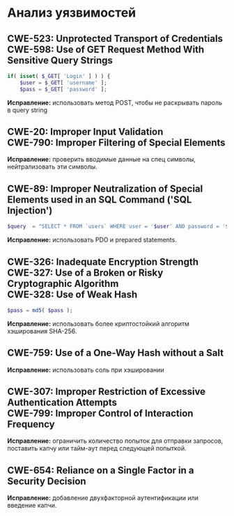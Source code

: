 # Анализ уязвимостей

## CWE-523: Unprotected Transport of Credentials<br>CWE-598: Use of GET Request Method With Sensitive Query Strings
```php
if( isset( $_GET[ 'Login' ] ) ) {
    $user = $_GET[ 'username' ];
    $pass = $_GET[ 'password' ];
```
**Исправление:** использовать метод POST, чтобы не раскрывать пароль в query string

## CWE-20: Improper Input Validation<br>CWE-790: Improper Filtering of Special Elements
**Исправление:** проверить вводимые данные на спец символы, нейтрализовать эти символы.

## CWE-89: Improper Neutralization of Special Elements used in an SQL Command ('SQL Injection')
```php
$query  = "SELECT * FROM `users` WHERE user = '$user' AND password = '$pass';";
```
**Исправление:** использовать PDO и prepared statements.

## CWE-326: Inadequate Encryption Strength<br>CWE-327: Use of a Broken or Risky Cryptographic Algorithm<br>CWE-328: Use of Weak Hash
```php
$pass = md5( $pass );
```
**Исправление:** использовать более криптостойкий алгоритм хэширования SHA-256.

## CWE-759: Use of a One-Way Hash without a Salt
**Исправление:** использовать соль при хэшировании

## CWE-307: Improper Restriction of Excessive Authentication Attempts<br>CWE-799: Improper Control of Interaction Frequency
**Исправление:** ограничить количество попыток для отправки запросов, поставить капчу или тайм-аут перед следующей попыткой.

## CWE-654: Reliance on a Single Factor in a Security Decision
**Исправление:** добавление двухфакторной аутентификации или введение капчи.
